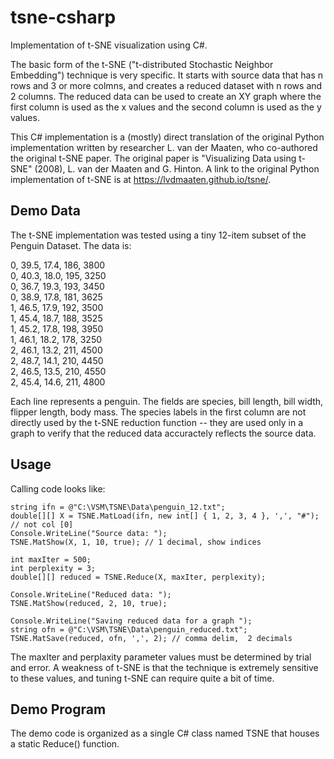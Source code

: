 # tsne-csharp
Implementation of t-SNE visualization using C#.

The basic form of the t-SNE ("t-distributed Stochastic Neighbor Embedding") technique is very specific. It starts with source data that has n rows and 3 or more colmns, and creates a reduced dataset with n rows and 2 columns. The reduced data can be used to create an XY graph where the first column is used as the x values and the second column is used as the y values.

This C# implementation is a (mostly) direct translation of the original Python implementation written by researcher L. van der Maaten, who co-authored the original t-SNE paper. The original paper is "Visualizing Data using t-SNE" (2008), L. van der Maaten and G. Hinton. A link to the original Python implementation of t-SNE is at https://lvdmaaten.github.io/tsne/.

## Demo Data

The t-SNE implementation was tested using a tiny 12-item subset of the Penguin Dataset. The data is:

0, 39.5, 17.4, 186, 3800  
0, 40.3, 18.0, 195, 3250  
0, 36.7, 19.3, 193, 3450  
0, 38.9, 17.8, 181, 3625  
1, 46.5, 17.9, 192, 3500  
1, 45.4, 18.7, 188, 3525  
1, 45.2, 17.8, 198, 3950  
1, 46.1, 18.2, 178, 3250  
2, 46.1, 13.2, 211, 4500  
2, 48.7, 14.1, 210, 4450  
2, 46.5, 13.5, 210, 4550  
2, 45.4, 14.6, 211, 4800  

Each line represents a penguin. The fields are species, bill length, bill width, flipper length, body mass. The species labels in the first column are not directly used by the t-SNE reduction function -- they are used only in a graph to verify that the reduced data accuractely reflects the source data.

## Usage

Calling code looks like:

    string ifn = @"C:\VSM\TSNE\Data\penguin_12.txt";  
    double[][] X = TSNE.MatLoad(ifn, new int[] { 1, 2, 3, 4 }, ',', "#"); // not col [0]  
    Console.WriteLine("Source data: ");  
    TSNE.MatShow(X, 1, 10, true); // 1 decimal, show indices  

    int maxIter = 500;  
    int perplexity = 3;  
    double[][] reduced = TSNE.Reduce(X, maxIter, perplexity);  

    Console.WriteLine("Reduced data: ");  
    TSNE.MatShow(reduced, 2, 10, true);  

    Console.WriteLine("Saving reduced data for a graph ");  
    string ofn = @"C:\VSM\TSNE\Data\penguin_reduced.txt";  
    TSNE.MatSave(reduced, ofn, ',', 2); // comma delim,  2 decimals  

The maxIter and perplaxity parameter values must be determined by trial and error. A weakness of t-SNE is that the technique is extremely sensitive to these values, and tuning t-SNE can require quite a bit of time.

## Demo Program

The demo code is organized as a single C# class named TSNE that houses a static Reduce() function.
